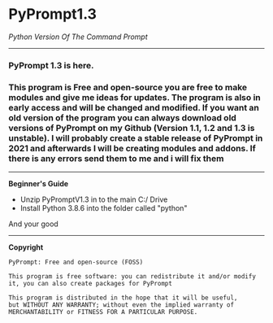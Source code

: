 # PyPrompt1.3
_Python Version Of The Command Prompt_

---
### PyPrompt 1.3 is here.
### This program is Free and open-source you are free to make modules and give me ideas for updates. The program is also in early access and will be changed and modified. If you want an old version of the program you can always download old versions of PyPrompt on my Github (Version 1.1, 1.2 and 1.3 is unstable). I will probably create a stable release of PyPrompt in 2021 and afterwards I will be creating modules and addons. If there is any errors send them to me and i will fix them
---

**Beginner's Guide**

* Unzip PyPromptV1.3 in to the main C:/ Drive
* Install Python 3.8.6 into the folder called "python"

And your good

---

**Copyright**

```
PyPrompt: Free and open-source (FOSS)

This program is free software: you can redistribute it and/or modify
it, you can also create packages for PyPrompt

This program is distributed in the hope that it will be useful,
but WITHOUT ANY WARRANTY; without even the implied warranty of
MERCHANTABILITY or FITNESS FOR A PARTICULAR PURPOSE.
```
